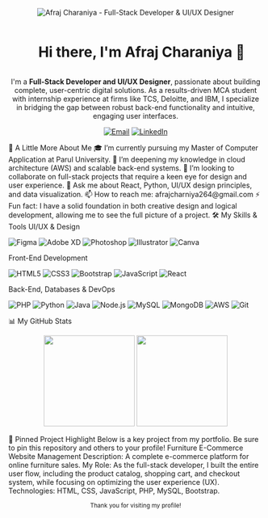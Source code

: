 <!--
Hi Afraj!
This is your personalized README. To make it perfect, you just need to:
Replace [your-github-username] with your actual GitHub username in the two spots under "My GitHub Stats".
Replace [your-linkedin-url] with the full URL to your LinkedIn profile.
Create a banner image! A 1280x300px image works great. You can design one in Figma or Canva. I've put a placeholder for now.
To use this on your profile:
Create a new public repository with the exact same name as your GitHub username.
Add this README.md file to that repository. GitHub will automatically display it on your profile page!
-->
<!-- BANNER -->
<p align="center">
<img src="https://www.google.com/search?q=https://placehold.co/1280x300/0D1117/FFFFFF%3Ftext%3DHello,%2BI%27m%2BAfraj%2BCharaniya!" alt="Afraj Charaniya - Full-Stack Developer & UI/UX Designer">
</p>
<!-- INTRODUCTION -->
<div id="user-content-toc">
<ul align="center">
<summary><h1 style="display: inline-block;">Hi there, I'm Afraj Charaniya 👋</h1></summary>
</ul>
</div>
<p align="center">
I'm a <strong>Full-Stack Developer and UI/UX Designer</strong>, passionate about building complete, user-centric digital solutions. As a results-driven MCA student with internship experience at firms like TCS, Deloitte, and IBM, I specialize in bridging the gap between robust back-end functionality and intuitive, engaging user interfaces.
</p>
<!-- SOCIALS -->
<p align="center">
<a href="mailto:afrajcharniya264@gmail.com" target="_blank"><img src="https://www.google.com/search?q=https://img.shields.io/badge/Email-D14836%3Fstyle%3Dfor-the-badge%26logo%3Dgmail%26logoColor%3Dwhite" alt="Email"></a>
<a href="[your-linkedin-url]" target="_blank"><img src="https://www.google.com/search?q=https://img.shields.io/badge/LinkedIn-0077B5%3Fstyle%3Dfor-the-badge%26logo%3Dlinkedin%26logoColor%3Dwhite" alt="LinkedIn"></a>
</p>
<!-- ABOUT ME -->
🔭 A Little More About Me
🎓 I’m currently pursuing my Master of Computer Application at Parul University.
🌱 I’m deepening my knowledge in cloud architecture (AWS) and scalable back-end systems.
🤝 I’m looking to collaborate on full-stack projects that require a keen eye for design and user experience.
💬 Ask me about React, Python, UI/UX design principles, and data visualization.
📫 How to reach me: afrajcharniya264@gmail.com
⚡ Fun fact: I have a solid foundation in both creative design and logical development, allowing me to see the full picture of a project.
<!-- SKILLS -->
🛠 My Skills & Tools
UI/UX & Design
<p>
<img src="https://img.shields.io/badge/Figma-F24E1E?style=for-the-badge&logo=figma&logoColor=white" alt="Figma">
<img src="https://www.google.com/search?q=https://img.shields.io/badge/Adobe%2520XD-470137%3Fstyle%3Dfor-the-badge%26logo%3DAdobe%2520XD%26logoColor%3Dwhite" alt="Adobe XD">
<img src="https://www.google.com/search?q=https://img.shields.io/badge/Adobe%2520Photoshop-31A8FF%3Fstyle%3Dfor-the-badge%26logo%3Dadobe%2520photoshop%26logoColor%3Dwhite" alt="Photoshop">
<img src="https://www.google.com/search?q=https://img.shields.io/badge/Adobe%2520Illustrator-FF9A00%3Fstyle%3Dfor-the-badge%26logo%3Dadobe%2520illustrator%26logoColor%3Dwhite" alt="Illustrator">
<img src="https://www.google.com/search?q=https://img.shields.io/badge/Canva-00C4CC%3Fstyle%3Dfor-the-badge%26logo%3DCanva%26logoColor%3Dwhite" alt="Canva">
</p>
Front-End Development
<p>
<img src="https://www.google.com/search?q=https://img.shields.io/badge/HTML5-E34F26%3Fstyle%3Dfor-the-badge%26logo%3Dhtml5%26logoColor%3Dwhite" alt="HTML5">
<img src="https://www.google.com/search?q=https://img.shields.io/badge/CSS3-1572B6%3Fstyle%3Dfor-the-badge%26logo%3Dcss3%26logoColor%3Dwhite" alt="CSS3">
<img src="https://www.google.com/search?q=https://img.shields.io/badge/Bootstrap-7952B3%3Fstyle%3Dfor-the-badge%26logo%3Dbootstrap%26logoColor%3Dwhite" alt="Bootstrap">
<img src="https://www.google.com/search?q=https://img.shields.io/badge/JavaScript-F7DF1E%3Fstyle%3Dfor-the-badge%26logo%3Djavascript%26logoColor%3Dblack" alt="JavaScript">
<img src="https://www.google.com/search?q=https://img.shields.io/badge/React-20232A%3Fstyle%3Dfor-the-badge%26logo%3Dreact%26logoColor%3D61DAFB" alt="React">
</p>
Back-End, Databases & DevOps
<p>
<img src="https://www.google.com/search?q=https://img.shields.io/badge/PHP-777BB4%3Fstyle%3Dfor-the-badge%26logo%3Dphp%26logoColor%3Dwhite" alt="PHP">
<img src="https://www.google.com/search?q=https://img.shields.io/badge/Python-3776AB%3Fstyle%3Dfor-the-badge%26logo%3Dpython%26logoColor%3Dwhite" alt="Python">
<img src="https://img.shields.io/badge/Java-ED8B00?style=for-the-badge&logo=openjdk&logoColor=white" alt="Java">
<img src="https://www.google.com/search?q=https://img.shields.io/badge/Node.js-339933%3Fstyle%3Dfor-the-badge%26logo%3Dnodedotjs%26logoColor%3Dwhite" alt="Node.js">
<img src="https://www.google.com/search?q=https://img.shields.io/badge/MySQL-00000F%3Fstyle%3Dfor-the-badge%26logo%3Dmysql%26logoColor%3Dwhite" alt="MySQL">
<img src="https://www.google.com/search?q=https://img.shields.io/badge/MongoDB-47A248%3Fstyle%3Dfor-the-badge%26logo%3Dmongodb%26logoColor%3Dwhite" alt="MongoDB">
<img src="https://www.google.com/search?q=https://img.shields.io/badge/Amazon_AWS-232F3E%3Fstyle%3Dfor-the-badge%26logo%3Damazon-aws%26logoColor%3Dwhite" alt="AWS">
<img src="https://www.google.com/search?q=https://img.shields.io/badge/Git-F05032%3Fstyle%3Dfor-the-badge%26logo%3Dgit%26logoColor%3Dwhite" alt="Git">
</p>
<!-- GITHUB STATS -->
📊 My GitHub Stats
<!-- Replace [your-github-username] with your GitHub username -->
<p align="center">
<img height="180em" src="https://github-readme-stats.vercel.app/api?username=[your-github-username]&show_icons=true&theme=dracula&include_all_commits=true&count_private=true"/>
<img height="180em" src="https://www.google.com/search?q=https://github-readme-stats.vercel.app/api/top-langs/%3Fusername%3D[your-github-username]&layout=compact&langs_count=8&theme=dracula"/>
</p>
<!-- PINNED PROJECTS -->
📌 Pinned Project Highlight
Below is a key project from my portfolio. Be sure to pin this repository and others to your profile!
Furniture E-Commerce Website Management
Description: A complete e-commerce platform for online furniture sales.
My Role: As the full-stack developer, I built the entire user flow, including the product catalog, shopping cart, and checkout system, while focusing on optimizing the user experience (UX).
Technologies: HTML, CSS, JavaScript, PHP, MySQL, Bootstrap.
<p align="center">
<small>Thank you for visiting my profile!</small>
</p>
